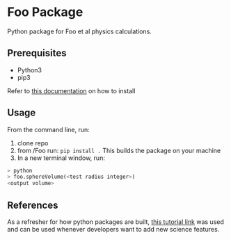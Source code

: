# Foo Package

Python package for Foo et al physics calculations.

## Prerequisites

- Python3
- pip3

Refer to [this documentation](https://packaging.python.org/en/latest/tutorials/installing-packages/) on how to install

## Usage

From the command line, run:

1. clone repo
2. from /Foo run:
  ``` pip install . ```
  This builds the package on your machine
3. In a new terminal window, run:

```python
> python
> foo.sphereVolume(<test radius integer>)
<output volume>
```

## References

As a refresher for how python packages are built, [this tutorial link](https://www.tutorialspoint.com/python/python_packages.html) was used and can be used whenever developers want to add new science features.